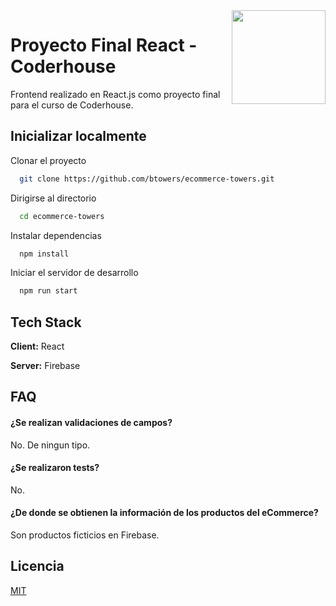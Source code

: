 <img src="https://upload.wikimedia.org/wikipedia/commons/thumb/4/47/React.svg/1200px-React.svg.png" width="150px" align="right" />

# Proyecto Final React - Coderhouse

Frontend realizado en React.js como proyecto final para el curso de Coderhouse.

## Inicializar localmente

Clonar el proyecto

```bash
  git clone https://github.com/btowers/ecommerce-towers.git
```

Dirigirse al directorio

```bash
  cd ecommerce-towers
```

Instalar dependencias

```bash
  npm install
```

Iniciar el servidor de desarrollo

```bash
  npm run start
```

## Tech Stack

**Client:** React

**Server:** Firebase

## FAQ

#### ¿Se realizan validaciones de campos?

No. De ningun tipo.

#### ¿Se realizaron tests?

No.

#### ¿De donde se obtienen la información de los productos del eCommerce?

Son productos ficticios en Firebase.

## Licencia

[MIT](https://choosealicense.com/licenses/mit/)
